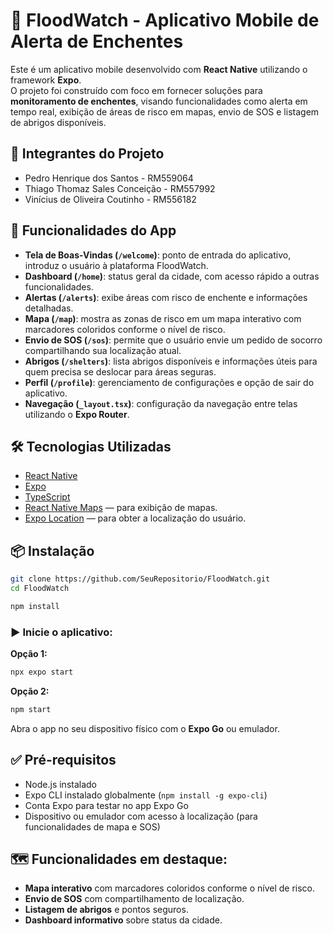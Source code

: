 
# 🌊 FloodWatch - Aplicativo Mobile de Alerta de Enchentes

Este é um aplicativo mobile desenvolvido com **React Native** utilizando o framework **Expo**.  
O projeto foi construído com foco em fornecer soluções para **monitoramento de enchentes**, visando funcionalidades como alerta em tempo real, exibição de áreas de risco em mapas, envio de SOS e listagem de abrigos disponíveis.

## 👥 Integrantes do Projeto
- Pedro Henrique dos Santos - RM559064  
- Thiago Thomaz Sales Conceição - RM557992  
- Vinícius de Oliveira Coutinho - RM556182  

## 📱 Funcionalidades do App

- **Tela de Boas-Vindas (`/welcome`)**: ponto de entrada do aplicativo, introduz o usuário à plataforma FloodWatch.  
- **Dashboard (`/home`)**: status geral da cidade, com acesso rápido a outras funcionalidades.  
- **Alertas (`/alerts`)**: exibe áreas com risco de enchente e informações detalhadas.  
- **Mapa (`/map`)**: mostra as zonas de risco em um mapa interativo com marcadores coloridos conforme o nível de risco.  
- **Envio de SOS (`/sos`)**: permite que o usuário envie um pedido de socorro compartilhando sua localização atual.  
- **Abrigos (`/shelters`)**: lista abrigos disponíveis e informações úteis para quem precisa se deslocar para áreas seguras.  
- **Perfil (`/profile`)**: gerenciamento de configurações e opção de sair do aplicativo.  
- **Navegação (`_layout.tsx`)**: configuração da navegação entre telas utilizando o **Expo Router**.

## 🛠️ Tecnologias Utilizadas

- [React Native](https://reactnative.dev/)  
- [Expo](https://expo.dev/)  
- [TypeScript](https://www.typescriptlang.org/)  
- [React Native Maps](https://github.com/react-native-maps/react-native-maps) — para exibição de mapas.  
- [Expo Location](https://docs.expo.dev/versions/latest/sdk/location/) — para obter a localização do usuário.

## 📦 Instalação

```bash
git clone https://github.com/SeuRepositorio/FloodWatch.git
cd FloodWatch

npm install
```

### ▶️ Inicie o aplicativo:

**Opção 1:**
```bash
npx expo start
```

**Opção 2:**
```bash
npm start
```

Abra o app no seu dispositivo físico com o **Expo Go** ou emulador.

## ✅ Pré-requisitos

- Node.js instalado  
- Expo CLI instalado globalmente (`npm install -g expo-cli`)  
- Conta Expo para testar no app Expo Go  
- Dispositivo ou emulador com acesso à localização (para funcionalidades de mapa e SOS)

## 🗺️ Funcionalidades em destaque:

- **Mapa interativo** com marcadores coloridos conforme o nível de risco.  
- **Envio de SOS** com compartilhamento de localização.  
- **Listagem de abrigos** e pontos seguros.  
- **Dashboard informativo** sobre status da cidade.  

